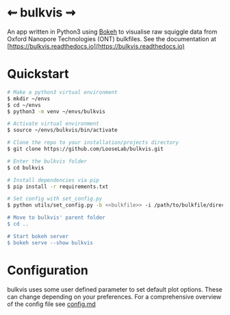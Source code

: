 ⇜ bulkvis ⇝
============

An app written in Python3 using [Bokeh](https://github.com/bokeh/bokeh/) to visualise raw squiggle data from Oxford Nanopore Technologies (ONT) bulkfiles. 
See the documentation at [https://bulkvis.readthedocs.io](https://bulkvis.readthedocs.io)

Quickstart
==========
```bash
# Make a python3 virtual environment
$ mkdir ~/envs
$ cd ~/envs
$ python3 -m venv ~/envs/bulkvis

# Activate virtual environment
$ source ~/envs/bulkvis/bin/activate

# Clone the repo to your installation/projects directory
$ git clone https://github.com/LooseLab/bulkvis.git

# Enter the bulkvis folder
$ cd bulkvis

# Install dependencies via pip
$ pip install -r requirements.txt

# Set config with set_config.py
$ python utils/set_config.py -b <<bulkfile>> -i /path/to/bulkfile/directory -e /path/to/readfile/directory -m /path/to/mapfile/directory -c config.ini

# Move to bulkvis' parent folder
$ cd ..

# Start bokeh server
$ bokeh serve --show bulkvis
```

Configuration
=============
bulkvis uses some user defined parameter to set default plot options. 
These can change depending on your preferences. For a comprehensive overview
of the config file see [config.md](config.md)
